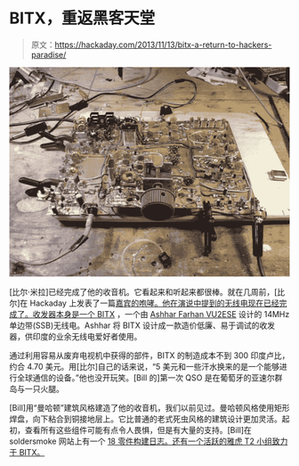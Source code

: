 # BITX，重返黑客天堂

> 原文：<https://hackaday.com/2013/11/13/bitx-a-return-to-hackers-paradise/>

![bitx](img/6ef09ee5f5fdbbe55ee5637cfb6499c9.png)

[比尔·米拉]已经完成了他的收音机。它看起来和听起来都很棒。就在几周前，[比尔]在 Hackaday 上发表了一篇[嘉宾的咆哮。他在演说中提到的无线电现在已经完成了。](http://hackaday.com/2013/09/23/guest-rant-ham-radio-hackers-paradise/)[收发器本身是一个 BITX](http://www.phonestack.com/farhan/bitx.html) ，一个由 [Ashhar Farhan VU2ESE](http://www.phonestack.com/farhan/) 设计的 14MHz 单边带(SSB)无线电。Ashhar 将 BITX 设计成一款造价低廉、易于调试的收发器，供印度的业余无线电爱好者使用。

通过利用容易从废弃电视机中获得的部件，BITX 的制造成本不到 300 印度卢比，约合 4.70 美元。用[比尔]自己的话来说，“5 美元和一些汗水换来的是一个能够进行全球通信的设备。”他也没开玩笑。[Bill 的]第一次 QSO 是在葡萄牙的亚速尔群岛与一只火腿。

[Bill]用“曼哈顿”建筑风格建造了他的收音机，我们以前见过。曼哈顿风格使用矩形焊盘，向下粘合到铜接地层上。它比普通的老式死虫风格的建筑设计更加灵活。起初，查看所有这些组件可能有点令人畏惧，但是有大量的支持。[Bill]在 soldersmoke 网站上有一个 [18 零件构建日志。还有一个活跃的雅虎 T2 小组致力于 BITX。](http://soldersmoke.blogspot.com/)